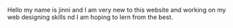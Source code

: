 Hello my name is jinni and I am very new to this website and working on my web designing skills nd I am hoping to lern from the best.
